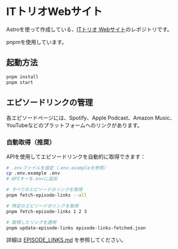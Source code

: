 # ITトリオWebサイト

Astroを使って作成している、[ITトリオ Webサイト](https://it-trio-no.com)のレポジトリです。

pnpmを使用しています。


## 起動方法

```bash
pnpm install
pnpm start
```

## エピソードリンクの管理

各エピソードページには、Spotify、Apple Podcast、Amazon Music、YouTubeなどのプラットフォームへのリンクがあります。

### 自動取得（推奨）

APIを使用してエピソードリンクを自動的に取得できます：

```bash
# .envファイルを設定（.env.exampleを参照）
cp .env.example .env
# APIキーを.envに追加

# すべてのエピソードのリンクを取得
pnpm fetch-episode-links --all

# 特定のエピソードのリンクを取得
pnpm fetch-episode-links 1 2 3

# 取得したリンクを適用
pnpm update-episode-links episode-links-fetched.json
```

詳細は [EPISODE_LINKS.md](./EPISODE_LINKS.md) を参照してください。

